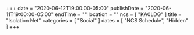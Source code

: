 +++
date = "2020-06-12T19:00:00-05:00"
publishDate = "2020-06-11T19:00:00-05:00"
endTime = ""
location = ""
ncs = [ "KA0LDG" ]
title = "Isolation Net"
categories = [ "Social" ]
dates = [ "NCS Schedule", "Hidden" ]
+++
